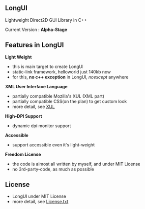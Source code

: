 ﻿## LongUI
  
Lightweight Direct2D GUI Library in C++  

Current Version : **Alpha-Stage**

## Features in LongUI
  
**Light Weight**
  - this is main target to create LongUI
  - static-link framework, helloworld just 140kb now
  - for this, **no c++ exception** in LongUI, *noexcept* anywhere 

**XML User Interface Language**
  - partially compatible Mozilla's XUL (XML part)
  - partially compatible CSS(on the plan) to get custom look
  - more detail, see [XUL](https://developer.mozilla.org/en-US/docs/Mozilla/Tech/XUL)

**High-DPI Support**
  - dynamic dpi monitor support

**Accessible**
  - support accessible even it's light-weight

**Freedom License**
  - the code is almost all written by myself, and under MIT License
  - no 3rd-party-code, as much as possible
  
## License
  - LongUI under MIT License
  - more detail, see [License.txt](./License.txt) 